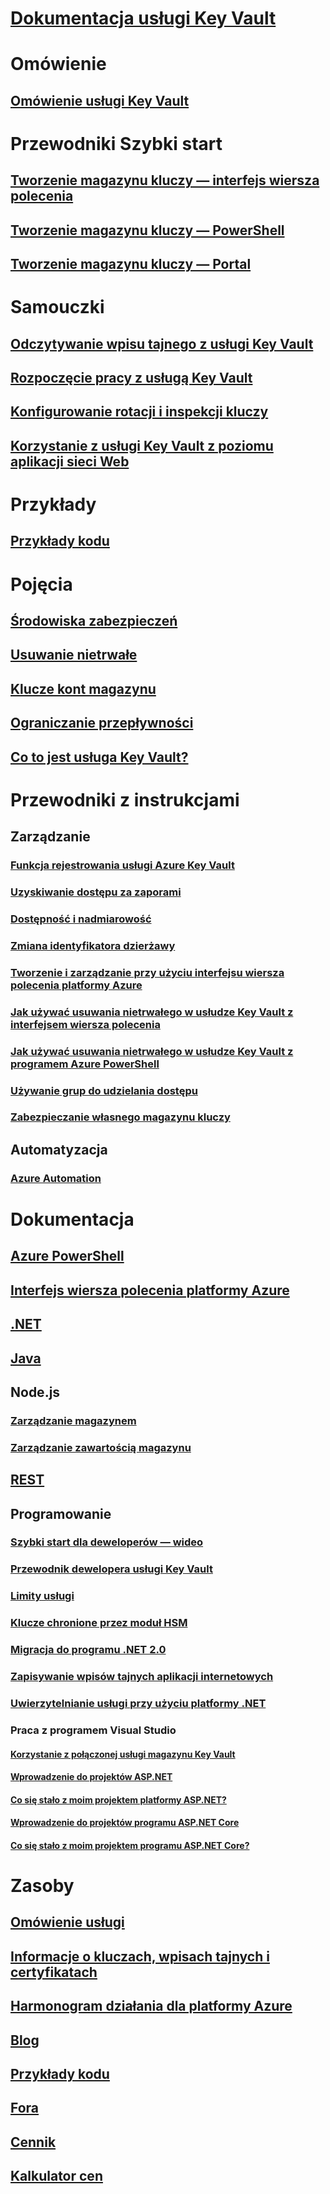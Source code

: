 # [Dokumentacja usługi Key Vault](index.yml)

# Omówienie
## [Omówienie usługi Key Vault](key-vault-overview.md)

# Przewodniki Szybki start
## [Tworzenie magazynu kluczy — interfejs wiersza polecenia](quick-create-cli.md)
## [Tworzenie magazynu kluczy — PowerShell](quick-create-powershell.md)
## [Tworzenie magazynu kluczy — Portal](quick-create-portal.md)

# Samouczki
## [Odczytywanie wpisu tajnego z usługi Key Vault](tutorial-web-application-keyvault.md)
## [Rozpoczęcie pracy z usługą Key Vault](key-vault-get-started.md)
## [Konfigurowanie rotacji i inspekcji kluczy](key-vault-key-rotation-log-monitoring.md)
## [Korzystanie z usługi Key Vault z poziomu aplikacji sieci Web](key-vault-use-from-web-application.md)
# Przykłady
## [Przykłady kodu](https://azure.microsoft.com/resources/samples/?service=key-vault)
# Pojęcia
## [Środowiska zabezpieczeń](key-vault-ovw-security-worlds.md)
## [Usuwanie nietrwałe](key-vault-ovw-soft-delete.md)
## [Klucze kont magazynu](key-vault-ovw-storage-keys.md)
## [Ograniczanie przepływności](key-vault-ovw-throttling.md)
## [Co to jest usługa Key Vault?](key-vault-whatis.md)

# Przewodniki z instrukcjami
## Zarządzanie
### [Funkcja rejestrowania usługi Azure Key Vault](key-vault-logging.md)
### [Uzyskiwanie dostępu za zaporami](key-vault-access-behind-firewall.md)
### [Dostępność i nadmiarowość](key-vault-disaster-recovery-guidance.md)
### [Zmiana identyfikatora dzierżawy](key-vault-subscription-move-fix.md)
### [Tworzenie i zarządzanie przy użyciu interfejsu wiersza polecenia platformy Azure](key-vault-manage-with-cli2.md)
### [Jak używać usuwania nietrwałego w usłudze Key Vault z interfejsem wiersza polecenia](key-vault-soft-delete-cli.md)
### [Jak używać usuwania nietrwałego w usłudze Key Vault z programem Azure PowerShell](key-vault-soft-delete-powershell.md)
### [Używanie grup do udzielania dostępu](key-vault-group-permissions-for-apps.md)
### [Zabezpieczanie własnego magazynu kluczy](key-vault-secure-your-key-vault.md)

## Automatyzacja
### [Azure Automation](automation-manage-key-vault.md)

# Dokumentacja
## [Azure PowerShell](/powershell/module/azurerm.keyvault)
## [Interfejs wiersza polecenia platformy Azure](/cli/azure/keyvault)
## [.NET](/dotnet/api/microsoft.azure.keyvault)
## [Java](/java/api/com.microsoft.azure.keyvault)
## Node.js
### [Zarządzanie magazynem](http://azure.github.io/azure-sdk-for-node/azure-arm-keyvault/latest)
### [Zarządzanie zawartością magazynu](http://azure.github.io/azure-sdk-for-node/azure-keyvault/latest)
## [REST](/rest/api/keyvault)
## Programowanie
### [Szybki start dla deweloperów — wideo](http://channel9.msdn.com/Blogs/Windows-Azure/Azure-Key-Vault-Developer-Quick-Start)
### [Przewodnik dewelopera usługi Key Vault](key-vault-developers-guide.md)
### [Limity usługi](key-vault-service-limits.md)
### [Klucze chronione przez moduł HSM](key-vault-hsm-protected-keys.md)
### [Migracja do programu .NET 2.0](key-vault-dotnet2api-release-notes.md)
### [Zapisywanie wpisów tajnych aplikacji internetowych](vs-secure-secret-appsettings.md)
### [Uwierzytelnianie usługi przy użyciu platformy .NET](service-to-service-authentication.md)
### Praca z programem Visual Studio
#### [Korzystanie z połączonej usługi magazynu Key Vault](vs-key-vault-add-connected-service.md)
#### [Wprowadzenie do projektów ASP.NET](vs-key-vault-aspnet-get-started.md)
#### [Co się stało z moim projektem platformy ASP.NET?](vs-key-vault-aspnet-what-happened.md)
#### [Wprowadzenie do projektów programu ASP.NET Core](vs-key-vault-aspnet-core-get-started.md)
#### [Co się stało z moim projektem programu ASP.NET Core?](vs-key-vault-aspnet-core-what-happened.md)

# Zasoby
## [Omówienie usługi](https://azure.microsoft.com/services/key-vault/)
## [Informacje o kluczach, wpisach tajnych i certyfikatach](https://docs.microsoft.com/rest/api/keyvault/about-keys--secrets-and-certificates)
## [Harmonogram działania dla platformy Azure](https://azure.microsoft.com/roadmap/?category=security-identity)
## [Blog](http://blogs.technet.com/b/kv/)
## [Przykłady kodu](https://www.microsoft.com/download/details.aspx?id=45343)
## [Fora](https://social.msdn.microsoft.com/forums/azure/home?forum=AzureKeyVault)
## [Cennik](https://azure.microsoft.com/pricing/details/key-vault/)
## [Kalkulator cen](https://azure.microsoft.com/pricing/calculator/)
